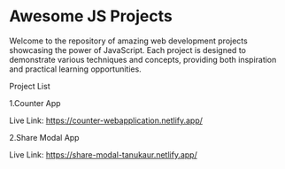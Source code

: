 # Awesome JS Projects

Welcome to the repository of amazing web development projects showcasing the power of JavaScript. Each project is designed to demonstrate various techniques and concepts, providing both inspiration and practical learning opportunities.

Project List

1.Counter App

  Live Link: https://counter-webapplication.netlify.app/

2.Share Modal App

  Live Link: https://share-modal-tanukaur.netlify.app/
